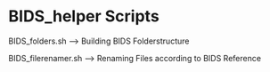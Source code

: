 # BIDS_helper Scripts


BIDS_folders.sh
--> Building BIDS Folderstructure

BIDS_filerenamer.sh
--> Renaming Files according to BIDS Reference


